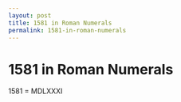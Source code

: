 ```yaml
---
layout: post
title: 1581 in Roman Numerals
permalink: 1581-in-roman-numerals
---
```


# 1581 in Roman Numerals

1581 = MDLXXXI

